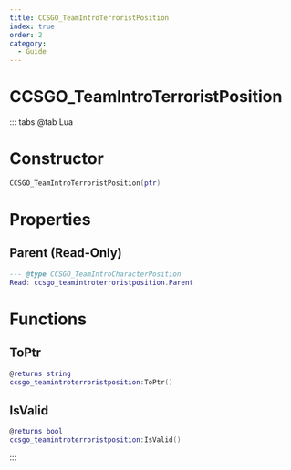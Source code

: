 ```yaml
---
title: CCSGO_TeamIntroTerroristPosition
index: true
order: 2
category:
  - Guide
---
```


# CCSGO_TeamIntroTerroristPosition

::: tabs
@tab Lua
# Constructor
```lua
CCSGO_TeamIntroTerroristPosition(ptr)
```
# Properties
## Parent (Read-Only)
```lua
--- @type CCSGO_TeamIntroCharacterPosition
Read: ccsgo_teamintroterroristposition.Parent
```
# Functions
## ToPtr
```lua
@returns string
ccsgo_teamintroterroristposition:ToPtr()
```
## IsValid
```lua
@returns bool
ccsgo_teamintroterroristposition:IsValid()
```

:::